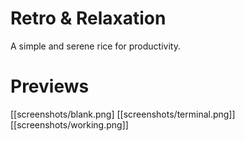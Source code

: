 # Retro & Relaxation
A simple and serene rice for productivity.
# Previews
[[screenshots/blank.png]
[[screenshots/terminal.png]]
[[screenshots/working.png]]
